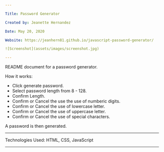 ```yaml
---

Title: Password Generator

Created by: Jeanette Hernandez

Date: May 20, 2020

Website: https://jeanhern81.github.io/javascript-password-generator/

![Screenshot](assets/images/screenshot.jpg)

---
```



README document for a password generator.

How it works:

- Click generate password.
- Select password length from 8 - 128.
- Confirm Length.
- Confirm or Cancel the use the use of numberic digits.
- Confirm or Cancel the use of lowercase letter.
- Confirm or Cancel the use of uppercase letter.
- Confirm or Cancel the use of special characters.

A password is then generated.

---

Technologies Used:
HTML, CSS, JavaScript

---
